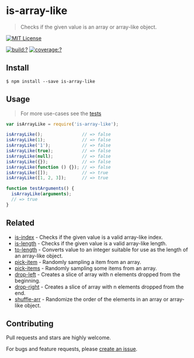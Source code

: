 # is-array-like

> Checks if the given value is an array or array-like object.


[![MIT License](https://img.shields.io/badge/license-MIT_License-green.svg?style=flat-square)](https://github.com/gearcase/is-array-like/blob/master/LICENSE)

[![build:?](https://img.shields.io/travis/gearcase/is-array-like/master.svg?style=flat-square)](https://travis-ci.org/gearcase/is-array-like)
[![coverage:?](https://img.shields.io/coveralls/gearcase/is-array-like/master.svg?style=flat-square)](https://coveralls.io/github/gearcase/is-array-like)


## Install

```
$ npm install --save is-array-like 
```


## Usage

> For more use-cases see the [tests](https://github.com/gearcase/is-array-like/blob/master/test/spec/index.js)

```js
var isArrayLike = require('is-array-like');

isArrayLike();               // => false
isArrayLike(1);              // => false
isArrayLike('1');            // => false
isArrayLike(true);           // => false
isArrayLike(null);           // => false
isArrayLike({});             // => false
isArrayLike(function () {}); // => false
isArrayLike([]);             // => true
isArrayLike([1, 2, 3]);      // => true

function testArguments() {
  isArrayLike(arguments);
  // => true
}
```

## Related

- [is-index](https://github.com/gearcase/is-index) - Checks if the given value is a valid array-like index.
- [is-length](https://github.com/gearcase/is-length) - Checks if the given value is a valid array-like length.
- [to-length](https://github.com/gearcase/to-length) - Converts value to an integer suitable for use as the length of an array-like object.
- [pick-item](https://github.com/gearcase/pick-item) - Randomly sampling a item from an array.
- [pick-items](https://github.com/gearcase/pick-items) - Randomly sampling some items from an array. 
- [drop-left](https://github.com/gearcase/drop-left) - Creates a slice of array with n elements dropped from the beginning.
- [drop-right](https://github.com/gearcase/drop-right) - Creates a slice of array with n elements dropped from the end.
- [shuffle-arr](https://github.com/gearcase/shuffle-arr) - Randomize the order of the elements in an array or array-like object. 


## Contributing

Pull requests and stars are highly welcome.

For bugs and feature requests, please [create an issue](https://github.com/gearcase/is-array-like/issues/new).

